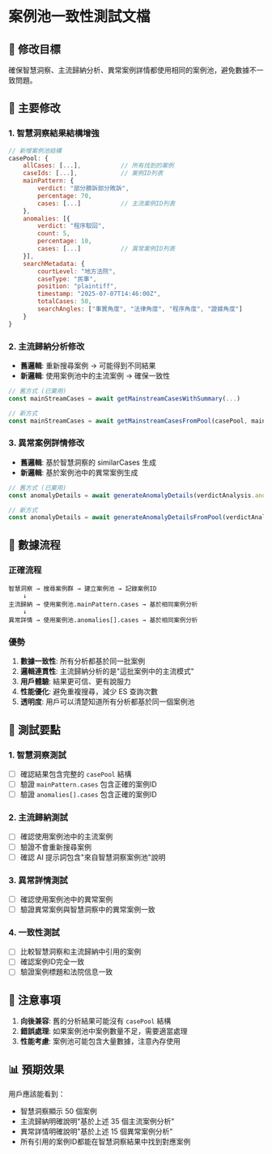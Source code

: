 # 案例池一致性測試文檔

## 🎯 修改目標

確保智慧洞察、主流歸納分析、異常案例詳情都使用相同的案例池，避免數據不一致問題。

## 🔧 主要修改

### 1. 智慧洞察結果結構增強
```javascript
// 新增案例池結構
casePool: {
    allCases: [...],           // 所有找到的案例
    caseIds: [...],            // 案例ID列表
    mainPattern: {
        verdict: "部分勝訴部分敗訴",
        percentage: 70,
        cases: [...]           // 主流案例ID列表
    },
    anomalies: [{
        verdict: "程序駁回",
        count: 5,
        percentage: 10,
        cases: [...]           // 異常案例ID列表
    }],
    searchMetadata: {
        courtLevel: "地方法院",
        caseType: "民事",
        position: "plaintiff",
        timestamp: "2025-07-07T14:46:00Z",
        totalCases: 50,
        searchAngles: ["事實角度", "法律角度", "程序角度", "證據角度"]
    }
}
```

### 2. 主流歸納分析修改
- **舊邏輯**: 重新搜尋案例 → 可能得到不同結果
- **新邏輯**: 使用案例池中的主流案例 → 確保一致性

```javascript
// 舊方式 (已棄用)
const mainStreamCases = await getMainstreamCasesWithSummary(...)

// 新方式
const mainStreamCases = await getMainstreamCasesFromPool(casePool, mainPattern.verdict)
```

### 3. 異常案例詳情修改
- **舊邏輯**: 基於智慧洞察的 similarCases 生成
- **新邏輯**: 基於案例池中的異常案例生成

```javascript
// 舊方式 (已棄用)
const anomalyDetails = await generateAnomalyDetails(verdictAnalysis.anomalies, similarCases)

// 新方式
const anomalyDetails = await generateAnomalyDetailsFromPool(verdictAnalysis.anomalies, casePool)
```

## 🎯 數據流程

### 正確流程
```
智慧洞察 → 搜尋案例群 → 建立案例池 → 記錄案例ID
    ↓
主流歸納 → 使用案例池.mainPattern.cases → 基於相同案例分析
    ↓
異常詳情 → 使用案例池.anomalies[].cases → 基於相同案例分析
```

### 優勢
1. **數據一致性**: 所有分析都基於同一批案例
2. **邏輯連貫性**: 主流歸納分析的是"這批案例中的主流模式"
3. **用戶體驗**: 結果更可信、更有說服力
4. **性能優化**: 避免重複搜尋，減少 ES 查詢次數
5. **透明度**: 用戶可以清楚知道所有分析都基於同一個案例池

## 🧪 測試要點

### 1. 智慧洞察測試
- [ ] 確認結果包含完整的 `casePool` 結構
- [ ] 驗證 `mainPattern.cases` 包含正確的案例ID
- [ ] 驗證 `anomalies[].cases` 包含正確的案例ID

### 2. 主流歸納測試
- [ ] 確認使用案例池中的主流案例
- [ ] 驗證不會重新搜尋案例
- [ ] 確認 AI 提示詞包含"來自智慧洞察案例池"說明

### 3. 異常詳情測試
- [ ] 確認使用案例池中的異常案例
- [ ] 驗證異常案例與智慧洞察中的異常案例一致

### 4. 一致性測試
- [ ] 比較智慧洞察和主流歸納中引用的案例
- [ ] 確認案例ID完全一致
- [ ] 驗證案例標題和法院信息一致

## 🚨 注意事項

1. **向後兼容**: 舊的分析結果可能沒有 `casePool` 結構
2. **錯誤處理**: 如果案例池中案例數量不足，需要適當處理
3. **性能考慮**: 案例池可能包含大量數據，注意內存使用

## 📊 預期效果

用戶應該能看到：
- 智慧洞察顯示 50 個案例
- 主流歸納明確說明"基於上述 35 個主流案例分析"
- 異常詳情明確說明"基於上述 15 個異常案例分析"
- 所有引用的案例ID都能在智慧洞察結果中找到對應案例
